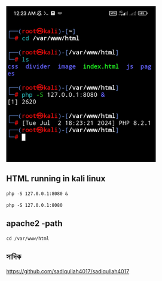 

<!--[profile](./r.jpg)-->
<img src="r.jpg" width="400"/>



## HTML running in kali linux


``` php -S 127.0.0.1:8080 & ```

 ``` php -S 127.0.0.1:8080 ```
## apache2 -path

 ``` cd /var/www/html ```

##  সাদিক

https://github.com/sadiqullah4017/sadiqullah4017
